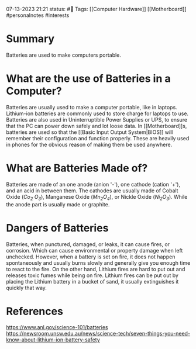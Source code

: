 07-13-2023 21:21
status: #📄 
Tags: [[Computer Hardware]] [[Motherboard]] #personalnotes #interests 

# Summary 
Batteries are used to make computers portable.

# What are the use of Batteries in a Computer?
Batteries are usually used to make a computer portable, like in laptops. Lithium-ion batteries are commonly used to store charge for laptops to use. Batteries are also used in Uninterruptible Power Supplies or UPS, to ensure that the PC can power down safely and lot loose data. In [[Motherboard]]s, batteries are used so that the [[Basic  Input Output System|BIOS]] will remember their configuration and function properly. These are heavily used in phones for the obvious reason of making them be used anywhere.

# What are Batteries Made of?
Batteries are made of an one anode (anion '-'), one cathode (cation '+'), and an acid in between them. The cathodes are usually made of Cobalt Oxide (*Co<sub>2</sub> O<sub>3</sub>*), Manganese Oxide (*Mn<sub>2</sub>O<sub>4</sub>*), or Nickle Oxide (*Ni<sub>2</sub>O<sub>3</sub>*). While the anode part is usually made or graphite. 

# Dangers of Batteries
Batteries, when punctured, damaged, or leaks, it can cause fires, or corrosion. Which can cause environmental or property damage when left unchecked. However, when a battery is set on fire, it does not happen spontaneously and usually burns slowly and generally give you enough time to react to the fire. On the other hand, Lithium fires are hard to put out and releases toxic fumes while being on fire. Lithium fires can be put out by placing the Lithium battery in a bucket of sand, it usually extinguishes it quickly that way.

# References
https://www.anl.gov/science-101/batteries
https://newsroom.unsw.edu.au/news/science-tech/seven-things-you-need-know-about-lithium-ion-battery-safety